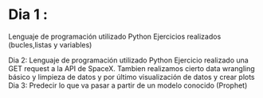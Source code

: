 #  Dia 1 :
Lenguaje de programación utilizado Python
Ejercicios realizados (bucles,listas y variables)

Dia 2:
Lenguaje de programación  utilizado Python
Ejercicio realizado  una GET request a la API de SpaceX. Tambien  realizamos cierto data wrangling básico y limpieza de datos y por último visualización de datos y crear plots
Dia 3:
Predecir  lo que va pasar a  partir de un modelo conocido (Prophet)
